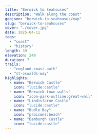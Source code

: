 ```yaml
---
title: "Berwick to Seahouses"
description: "Walk along the coast"
geojson: "berwick-to-seahouses/map"
slug: "berwick-to-seahouses"
cover: "./cover.jpg"
date: 2025-04-11
tags:
  - "coast"
  - "history"
length: 39
elevation: 249
duration: 7
trails:
  - "england-coast-path"
  - "st-oswalds-way"
highlights:
  - name: "Berwick Castle"
    icon: "lucide:castle"
  - name: "Berwick town walls"
    icon: "icon-park-outline:great-wall"
  - name: "Lindisfarne Castle"
    icon: "lucide:castle"
  - name: "Budle Bay"
    icon: "proicons:beach"
  - name: "Bamburgh Castle"
    icon: "lucide:castle"
---
```

